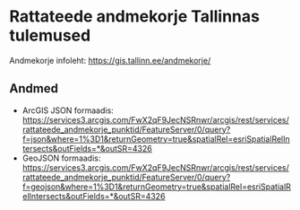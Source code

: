 # Rattateede andmekorje Tallinnas tulemused

Andmekorje infoleht: <https://gis.tallinn.ee/andmekorje/>

## Andmed

- ArcGIS JSON formaadis: <https://services3.arcgis.com/FwX2qF9JecNSRnwr/arcgis/rest/services/rattateede_andmekorje_punktid/FeatureServer/0/query?f=json&where=1%3D1&returnGeometry=true&spatialRel=esriSpatialRelIntersects&outFields=*&outSR=4326>
- GeoJSON formaadis: <https://services3.arcgis.com/FwX2qF9JecNSRnwr/arcgis/rest/services/rattateede_andmekorje_punktid/FeatureServer/0/query?f=geojson&where=1%3D1&returnGeometry=true&spatialRel=esriSpatialRelIntersects&outFields=*&outSR=4326>
